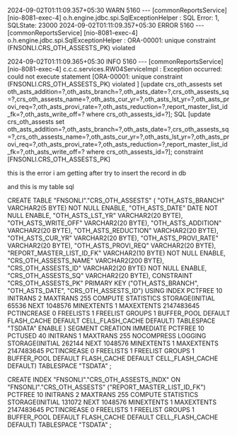 2024-09-02T01:11:09.357+05:30  WARN 5160 --- [commonReportsService] [nio-8081-exec-4] o.h.engine.jdbc.spi.SqlExceptionHelper   : SQL Error: 1, SQLState: 23000
2024-09-02T01:11:09.357+05:30 ERROR 5160 --- [commonReportsService] [nio-8081-exec-4] o.h.engine.jdbc.spi.SqlExceptionHelper   : ORA-00001: unique constraint (FNSONLI.CRS_OTH_ASSESTS_PK) violated

2024-09-02T01:11:09.365+05:30  INFO 5160 --- [commonReportsService] [nio-8081-exec-4] c.c.c.services.RW04ServiceImpl           : Exception occurred: could not execute statement [ORA-00001: unique constraint (FNSONLI.CRS_OTH_ASSESTS_PK) violated
] [update crs_oth_assests set oth_asts_addition=?,oth_asts_branch=?,oth_asts_date=?,crs_oth_assests_sq=?,crs_oth_assests_name=?,oth_asts_cur_yr=?,oth_asts_lst_yr=?,oth_asts_provi_req=?,oth_asts_provi_rate=?,oth_asts_reduction=?,report_master_list_id_fk=?,oth_asts_write_off=? where crs_oth_assests_id=?]; SQL [update crs_oth_assests set oth_asts_addition=?,oth_asts_branch=?,oth_asts_date=?,crs_oth_assests_sq=?,crs_oth_assests_name=?,oth_asts_cur_yr=?,oth_asts_lst_yr=?,oth_asts_provi_req=?,oth_asts_provi_rate=?,oth_asts_reduction=?,report_master_list_id_fk=?,oth_asts_write_off=? where crs_oth_assests_id=?]; constraint [FNSONLI.CRS_OTH_ASSESTS_PK]

this is the error i am getting after try to insert the record in db

and this is my table sql


  CREATE TABLE "FNSONLI"."CRS_OTH_ASSESTS" 
   (	"OTH_ASTS_BRANCH" VARCHAR2(5 BYTE) NOT NULL ENABLE, 
	"OTH_ASTS_DATE" DATE NOT NULL ENABLE, 
	"OTH_ASTS_LST_YR" VARCHAR2(20 BYTE), 
	"OTH_ASTS_WRITE_OFF" VARCHAR2(20 BYTE), 
	"OTH_ASTS_ADDITION" VARCHAR2(20 BYTE), 
	"OTH_ASTS_REDUCTION" VARCHAR2(20 BYTE), 
	"OTH_ASTS_CUR_YR" VARCHAR2(20 BYTE), 
	"OTH_ASTS_PROVI_RATE" VARCHAR2(20 BYTE), 
	"OTH_ASTS_PROVI_REQ" VARCHAR2(20 BYTE), 
	"REPORT_MASTER_LIST_ID_FK" VARCHAR2(10 BYTE) NOT NULL ENABLE, 
	"CRS_OTH_ASSESTS_NAME" VARCHAR2(200 BYTE), 
	"CRS_OTH_ASSESTS_ID" VARCHAR2(20 BYTE) NOT NULL ENABLE, 
	"CRS_OTH_ASSESTS_SQ" VARCHAR2(20 BYTE), 
	 CONSTRAINT "CRS_OTH_ASSESTS_PK" PRIMARY KEY ("OTH_ASTS_BRANCH", "OTH_ASTS_DATE", "CRS_OTH_ASSESTS_ID")
  USING INDEX PCTFREE 10 INITRANS 2 MAXTRANS 255 COMPUTE STATISTICS 
  STORAGE(INITIAL 65536 NEXT 1048576 MINEXTENTS 1 MAXEXTENTS 2147483645
  PCTINCREASE 0 FREELISTS 1 FREELIST GROUPS 1
  BUFFER_POOL DEFAULT FLASH_CACHE DEFAULT CELL_FLASH_CACHE DEFAULT)
  TABLESPACE "TSDATA"  ENABLE
   ) SEGMENT CREATION IMMEDIATE 
  PCTFREE 10 PCTUSED 40 INITRANS 1 MAXTRANS 255 
 NOCOMPRESS LOGGING
  STORAGE(INITIAL 262144 NEXT 1048576 MINEXTENTS 1 MAXEXTENTS 2147483645
  PCTINCREASE 0 FREELISTS 1 FREELIST GROUPS 1
  BUFFER_POOL DEFAULT FLASH_CACHE DEFAULT CELL_FLASH_CACHE DEFAULT)
  TABLESPACE "TSDATA" ;

  CREATE INDEX "FNSONLI"."CRS_OTH_ASSESTS_INDX" ON "FNSONLI"."CRS_OTH_ASSESTS" ("REPORT_MASTER_LIST_ID_FK") 
  PCTFREE 10 INITRANS 2 MAXTRANS 255 COMPUTE STATISTICS 
  STORAGE(INITIAL 131072 NEXT 1048576 MINEXTENTS 1 MAXEXTENTS 2147483645
  PCTINCREASE 0 FREELISTS 1 FREELIST GROUPS 1
  BUFFER_POOL DEFAULT FLASH_CACHE DEFAULT CELL_FLASH_CACHE DEFAULT)
  TABLESPACE "TSDATA" ;

